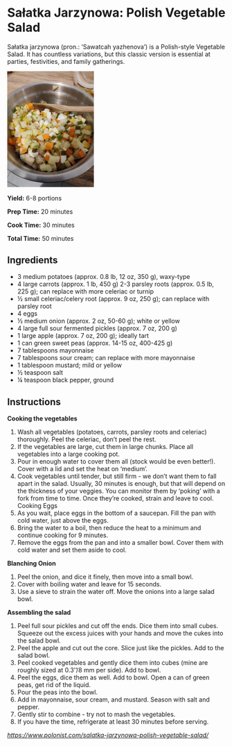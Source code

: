 # Sałatka Jarzynowa: Polish Vegetable Salad
Sałatka jarzynowa (pron.: ‘Sawatcah yazhenova’) is a Polish-style Vegetable Salad. It has countless variations, but this classic version is essential at parties, festivities, and family gatherings.

<img src="./salatka-jarzynowa.jpg" width="200px">

**Yield:** 6-8 portions

**Prep Time:**
20 minutes

**Cook Time:**
30 minutes

**Total Time:**
50 minutes

## Ingredients
- 3 medium potatoes (approx. 0.8 lb, 12 oz, 350 g), waxy-type
- 4 large carrots (approx. 1 lb, 450 g)
2-3 parsley roots (approx. 0.5 lb, 225 g); can replace with more celeriac or turnip
- ½ small celeriac/celery root (approx. 9 oz, 250 g); can replace with parsley root
- 4 eggs
- ½ medium onion (approx. 2 oz, 50-60 g); white or yellow
- 4 large full sour fermented pickles (approx. 7 oz, 200 g)
- 1 large apple (approx. 7 oz, 200 g); ideally tart
- 1 can green sweet peas (approx. 14-15 oz, 400-425 g)
- 7 tablespoons mayonnaise
- 7 tablespoons sour cream; can replace with more mayonnaise
- 1 tablespoon mustard; mild or yellow
- ½ teaspoon salt
- ¼ teaspoon black pepper, ground

## Instructions
**Cooking the vegetables**

1. Wash all vegetables (potatoes, carrots, parsley roots and celeriac) thoroughly. Peel the celeriac, don’t peel the rest.
2. If the vegetables are large, cut them in large chunks. Place all vegetables into a large cooking pot.
3. Pour in enough water to cover them all (stock would be even better!). Cover with a lid and set the heat on ‘medium’. 
4. Cook vegetables until tender, but still firm - we don’t want them to fall apart in the salad. Usually, 30 minutes is enough, but that will depend on the thickness of your veggies. You can monitor them by ‘poking’ with a fork from time to time. Once they’re cooked, strain and leave to cool.
Cooking Eggs
5. As you wait, place eggs in the bottom of a saucepan. Fill the pan with cold water, just above the eggs.
6. Bring the water to a boil, then reduce the heat to a minimum and continue cooking for 9 minutes. 
7. Remove the eggs from the pan and into a smaller bowl. Cover them with cold water and set them aside to cool.

**Blanching Onion**
1. Peel the onion, and dice it finely, then move into a small bowl.
2. Cover with boiling water and leave for 15 seconds.
3. Use a sieve to strain the water off. Move the onions into a large salad bowl.

**Assembling the salad**
1. Peel full sour pickles and cut off the ends. Dice them into small cubes.
Squeeze out the excess juices with your hands and move the cukes into the salad bowl.
2. Peel the apple and cut out the core. Slice just like the pickles. Add to the salad bowl.
3. Peel cooked vegetables and gently dice them into cubes (mine are roughly sized at 0.3’’/8 mm per side). Add to bowl.
4. Peel the eggs, dice them as well. Add to bowl.
Open a can of green peas, get rid of the liquid. 
5. Pour the peas into the bowl.
6. Add in mayonnaise, sour cream, and mustard. Season with salt and pepper.
7. Gently stir to combine - try not to mash the vegetables. 
8. If you have the time, refrigerate at least 30 minutes before serving.

*https://www.polonist.com/salatka-jarzynowa-polish-vegetable-salad/*